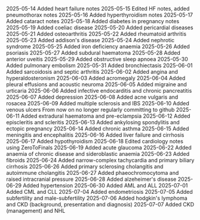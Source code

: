 2025-05-14 Added heart failure notes
2025-05-15 Edited HF notes, added pneumothorax notes
2025-05-16 Added hyperthyroidism notes
2025-05-17 Added cataract notes
2025-05-18 Added diabetes in pregnancy notes
2025-05-19 Added coeliac disease
2025-05-20 Added pericardial diseases
2025-05-21 Added osteoarthritis
2025-05-22 Added rheumatoid arthritis
2025-05-23 Added addison's disease
2025-05-24 Added nephrotic syndrome
2025-05-25 Added iron deficiency anaemia
2025-05-26 Added psoriasis
2025-05-27 Added subdural haematoma
2025-05-28 Added anterior uveitis
2025-05-29 Added obstructive sleep apnoea
2025-05-30 Added pulmonary embolism
2025-05-31 Added bronchiectasis
2025-06-01 Added sarcoidosis and septic arthritis
2025-06-02 Added angina and hyperaldosteronism
2025-06-03 Added acromegaly
2025-06-04 Added pleural effusions and acoustic neuroma
2025-06-05 Added migraine and urticaria
2025-06-06 Added infective endocarditis and chronic pancreatitis
2025-06-07 Added depression
2025-06-08 Added acne vulgaris and rosacea
2025-06-09 Added multiple sclerosis and IBS
2025-06-10 Added venous ulcers 
From now on no longer regularly committing to github
2025-06-11 Added extradural haematoma and pre-eclampsia
2025-06-12 Added episcleritis and scleritis
2025-06-13 Added ankylosing spondylitis and ectopic pregnancy
2025-06-14 Added chronic asthma
2025-06-15 Added meningitis and encephalitis
2025-06-16 Added liver failure and cirrhosis
2025-06-17 Added hypothyroidism
2025-06-18 Edited cardiology notes using ZeroToFinals
2025-06-19 Added acute glaucoma
2025-06-22 Added anaemia of chronic disease and sideroblastic anaemia
2025-06-23 Added fibroids
2025-06-24 Added narrow-complex tachycardia and primary biliary cirrhosis
2025-06-26 Added primary sclerosing cholangitis and autoimmune cholangitis
2025-06-27 Added phaeochromocytoma and raised intracranial pressure
2025-06-28 Added alzeheimer's disease
2025-06-29 Added hypertension
2025-06-30 Added AML and ALL
2025-07-01 Added CML and CLL
2025-07-04 Added endometriosis
2025-07-05 Added subfertility and male-subfertility
2025-07-06 Added hodgkin's lymphoma and CKD (background, presentation and diagnosis)
2025-07-07 Added CKD (management) and NHL